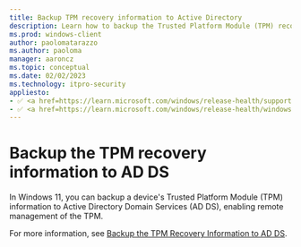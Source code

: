 ```yaml
---
title: Backup TPM recovery information to Active Directory
description: Learn how to backup the Trusted Platform Module (TPM) recovery information to Active Directory.
ms.prod: windows-client
author: paolomatarazzo
ms.author: paoloma
manager: aaroncz
ms.topic: conceptual
ms.date: 02/02/2023
ms.technology: itpro-security
appliesto: 
- ✅ <a href=https://learn.microsoft.com/windows/release-health/supported-versions-windows-client target=_blank>Windows 11</a>
- ✅ <a href=https://learn.microsoft.com/windows/release-health/windows-server-release-info target=_blank>Windows Server 2016 and later</a>
---
```


# Backup the TPM recovery information to AD DS

In Windows 11, you can backup a device's Trusted Platform Module (TPM) information to Active Directory Domain Services (AD DS), enabling remote management of the TPM.

For more information, see [Backup the TPM Recovery Information to AD DS](/previous-versions/windows/it-pro/windows-8.1-and-8/dn466534(v=ws.11)).
